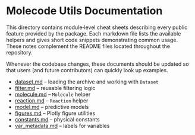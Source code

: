 # Molecode Utils Documentation

This directory contains module‑level cheat sheets describing every public feature
provided by the package. Each markdown file lists the available helpers and
gives short code snippets demonstrating common usage. These notes complement the
README files located throughout the repository.

Whenever the codebase changes, these documents should be updated so that users (and future contributors) can quickly look up examples.

- [dataset.md](dataset.md) – loading the archive and working with `Dataset`
- [filter.md](filter.md) – reusable filtering logic
- [molecule.md](molecule.md) – `Molecule` helper
- [reaction.md](reaction.md) – `Reaction` helper
- [model.md](model.md) – predictive models
- [figures.md](figures.md) – Plotly figure utilities
- [constants.md](constants.md) – physical constants
- [var_metadata.md](var_metadata.md) – labels for variables
